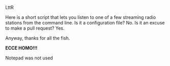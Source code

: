 LttR

Here is a short script that lets you listen to one of a few streaming radio stations from the command line. Is it a configuration file? No. Is it an excuse to make a pull request? Yes.

Anyway, thanks for all the fish.

**ECCE HOMO!!!**

Notepad was not used 
